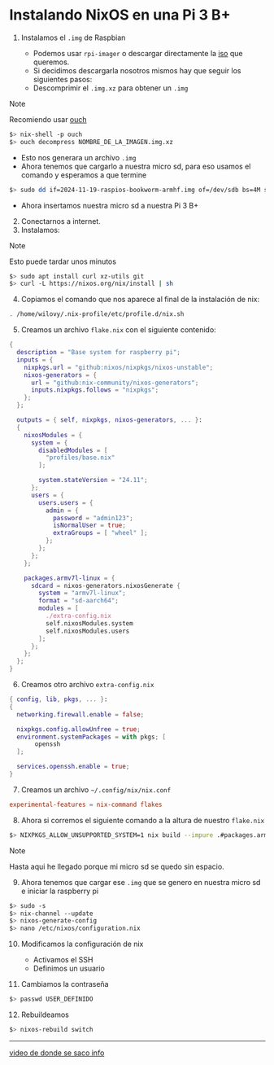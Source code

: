 # Instalando NixOS en una Pi 3 B+

1. Instalamos el `.img` de Raspbian

    - Podemos usar `rpi-imager` o descargar directamente la [iso](https://www.raspberrypi.com/software/operating-systems/) que queremos.
    - Si decidimos descargarla nosotros mismos hay que seguir los siguientes pasos:
    - Descomprimir el `.img.xz` para obtener un `.img`

> [!NOTE]
> Recomiendo usar [ouch](https://github.com/ouch-org/ouch)

```bash
$> nix-shell -p ouch
$> ouch decompress NOMBRE_DE_LA_IMAGEN.img.xz
```

- Esto nos generara un archivo `.img`
- Ahora tenemos que cargarlo a nuestra micro sd, para eso usamos el comando y esperamos a que termine

```bash
$> sudo dd if=2024-11-19-raspios-bookworm-armhf.img of=/dev/sdb bs=4M status=progress
```

- Ahora insertamos nuestra micro sd a nuestra Pi 3 B+

2. Conectarnos a internet.
3. Instalamos:

> [!NOTE]
> Esto puede tardar unos minutos

```bash
$> sudo apt install curl xz-utils git
$> curl -L https://nixos.org/nix/install | sh
```

4. Copiamos el comando que nos aparece al final de la instalación de nix:

```bash
. /home/wilovy/.nix-profile/etc/profile.d/nix.sh
```

5. Creamos un archivo `flake.nix` con el siguiente contenido:

```nix
{
  description = "Base system for raspberry pi";
  inputs = {
    nixpkgs.url = "github:nixos/nixpkgs/nixos-unstable";
    nixos-generators = {
      url = "github:nix-community/nixos-generators";
      inputs.nixpkgs.follows = "nixpkgs";
    };
  };

  outputs = { self, nixpkgs, nixos-generators, ... }:
  {
    nixosModules = {
      system = {
        disabledModules = [
          "profiles/base.nix"
        ];

        system.stateVersion = "24.11";
      };  
      users = {
        users.users = {
          admin = {
            password = "admin123";
            isNormalUser = true;
            extraGroups = [ "wheel" ];
          };
        };
      };  
    };  

    packages.armv7l-linux = {
      sdcard = nixos-generators.nixosGenerate {
        system = "armv7l-linux";
        format = "sd-aarch64";
        modules = [
          ./extra-config.nix
          self.nixosModules.system
          self.nixosModules.users
        ];
      };
    };
  };
}
```

6. Creamos otro archivo `extra-config.nix`

```nix
{ config, lib, pkgs, ... }:
{
  networking.firewall.enable = false;

  nixpkgs.config.allowUnfree = true;
  environment.systemPackages = with pkgs; [
       openssh
  ];

  services.openssh.enable = true;
}
```

7. Creamos un archivo `~/.config/nix/nix.conf`

```conf
experimental-features = nix-command flakes
```

8. Ahora si corremos el siguiente comando a la altura de nuestro `flake.nix`

```bash
$> NIXPKGS_ALLOW_UNSUPPORTED_SYSTEM=1 nix build --impure .#packages.armv7l-linux.sdcard
```

> [!NOTE]
> Hasta aqui he llegado porque mi micro sd se quedo sin espacio.

9. Ahora tenemos que cargar ese `.img` que se genero en nuestra micro sd e iniciar la raspberry pi

```bash
$> sudo -s
$> nix-channel --update
$> nixos-generate-config
$> nano /etc/nixos/configuration.nix
```

10. Modificamos la configuración de nix

    - Activamos el SSH
    - Definimos un usuario

11. Cambiamos la contraseña 

```bash
$> passwd USER_DEFINIDO
```

12. Rebuildeamos

```bash
$> nixos-rebuild switch
```

---

[video de donde se saco info](https://www.youtube.com/watch?v=VIuPRL6Ucgk&t=223s)

